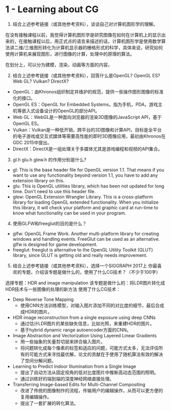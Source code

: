 # 1 - Learning about CG

1. 结合上述参考链接（或其他参考资料），谈谈自己对计算机图形学的理解。

在没有接触课程以前，我觉得计算机图形学是研究图像在如何在计算机上的显示出来的，在接触课程以后，用正式点的语言来描述的话，计算机图形学是使用数学算法讲二维/三维图形转化为计算机显示器的栅格形式的科学，具体来说，研究如何使用计算机来展现图形，进行图像的计算，处理中的原理的算法。

在划分上，可以分为建模，渲染，动画等方面的内容。

2. 结合上述参考链接（或其他参考资料），回答什么是OpenGL? OpenGL ES? Web GL? Vulkan? DirectX?

+ OpenGL：由Khronos组织制定并维护的规范，提供一些操作图形图像的标准化的接口。
+ OpenGL ES：OpenGL for Embedded Systems，指为手机，PDA，游戏主机等嵌入式设备设计的OpenGL的部分API。
+ Web GL：WebGL是一种面向浏览器的渲染3D图像的JavaScript API，基于OpenGL ES。
+ Vulkan：Vulkan是一种低开销，跨平台的3D图像和计算API，目标是全平台的电子游戏或交互式媒体等需要高性能的即时3D图像应用，最初由Khronos在GDC 2015中提出。
+ DirectX：DirectX是一组处理关于多媒体尤其是游戏编程和视频的API集合。

3. gl.h glu.h glew.h 的作用分别是什么?

+ gl: This is the base header file for OpenGL version 1.1. That means if you want to use any functionality beyond version 1.1, you have to add any extension library on this.
+ glu: This is OpenGL utilities library, which has been not updated for long time. Don't need to use this header file.
+ glew: OpenGL Extension Wrangler Library. This is a cross-platform library for loading OpenGL extended functionality. When you initialize this library, it will check your platform and graphic card at run-time to know what functionality can be used in your program.

4. 使用GLFW和freeglut的目的是什么？

+ glfw: OpenGL Frame Work. Another multi-platform library for creating windows and handling events. FreeGlut can be used as an alternative. glfw is designed for game development.
+ freeglut: freeglut is alternative to the OpenGL Utility Toolkit (GLUT) library, since GLUT is getting old and really needs improvement.

5. 结合上述参考链接（或其他参考资料），选择一个SIGGRAPH 2017上 你最喜欢的专题，介绍该专题是做什么的，使用了什么CG技术？（不少于100字）

选择专题：HDR and image manipulation
该专题是做什么的：将LDR图片转化成HDR技术与一些图像的处理的新方法
使用了什么CG技术：
  + Deep Reverse Tone Mapping
    + 使用CNN方法训练模型，对输入图片添加不同的对比度的细节，最后合成成HDR的图片。
  + HDR image reconstruction from a single exposure using deep CNNs
    + 通过估计LDR图片的某些缺失信息，比如光照，来重建HDR的图片。
    + 基于hybrid dynamic range autoencoder方面的CNN。
  + Image Abstraction and Vectorization Using Layered Linear Gradients
    + 用一些抽象的矢量剪切层来拼合输入图片。
    + 将问题转化成每个像素的标签和适应的问题，可能方式太多，无法评估所有的可能方式来寻找最优解，论文的贡献在于使用了随机算法有效的解决了空间分解问题。
  + Learning to Predict Indoor Illumination from a Single Image
    + 提出了自动方法从固定视角的低对比度图片中推断高动态范围的照明。
    + 通过训练好的端到端的深度神经网络直接处理。
  + Transferring Image-based Edits for Multi-Channel Compositing
    + 改进了传统的图像制作的流程，传输用户的编辑操作，从而可以更方便的复用编辑操作。
    + 提出了一套扩展的转化算法。